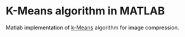 # K-Means algorithm in MATLAB 
Matlab implementation of [k-Means](https://en.wikipedia.org/wiki/K-means_clustering) algorithm for image compression.
